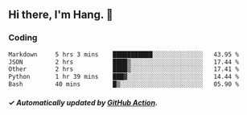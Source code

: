 ## Hi there, I'm Hang. 👋

### Coding

<!--START_SECTION:waka-->

```txt
Markdown     5 hrs 3 mins    ███████████░░░░░░░░░░░░░░   43.95 %
JSON         2 hrs           ████▒░░░░░░░░░░░░░░░░░░░░   17.44 %
Other        2 hrs           ████▒░░░░░░░░░░░░░░░░░░░░   17.41 %
Python       1 hr 39 mins    ███▓░░░░░░░░░░░░░░░░░░░░░   14.44 %
Bash         40 mins         █▒░░░░░░░░░░░░░░░░░░░░░░░   05.90 %
```

<!--END_SECTION:waka-->

##### ✓ Automatically updated by [GitHub Action](https://github.com/huhuhang/huhuhang/actions).
